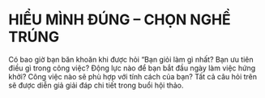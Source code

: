 # HIỂU MÌNH ĐÚNG – CHỌN NGHỀ TRÚNG

Có bao giờ bạn băn khoăn khi được hỏi “Bạn giỏi làm gì nhất? Bạn ưu tiên điều gì trong công việc? Động lực nào để bạn bắt đầu ngày làm việc hứng khởi? Công việc nào sẽ phù hợp với tính cách của bạn? Tất cả câu hỏi trên sẽ được diễn giả giải đáp chi tiết trong buổi hội thảo.